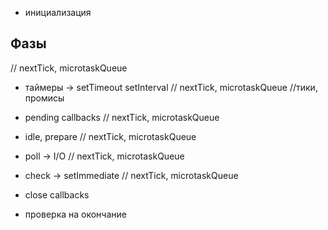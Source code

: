 - инициализация

## Фазы

// nextTick, microtaskQueue

- таймеры -> setTimeout setInterval
  // nextTick, microtaskQueue //тики, промисы
- pending callbacks
  // nextTick, microtaskQueue
- idle, prepare
  // nextTick, microtaskQueue
- poll -> I/O
  // nextTick, microtaskQueue
- check -> setImmediate
  // nextTick, microtaskQueue
- close callbacks

- проверка на окончание

